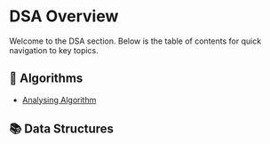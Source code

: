 # DSA Overview

Welcome to the DSA section. Below is the table of contents for quick navigation to key topics.

## 🧠 Algorithms

- [Analysing Algorithm](/dsa/algo/algo-1)
<!-- - [Searching](/dsa/algo/searching)
- [Recursion](/dsa/algo/recursion)
- [Divide & Conquer](/dsa/algo/divide-conquer) -->

## 📚 Data Structures

<!-- - [Arrays](/dsa/ds/arrays)
- [Linked Lists](/dsa/ds/linked-lists)
- [Stacks & Queues](/dsa/ds/stacks-queues) -->

